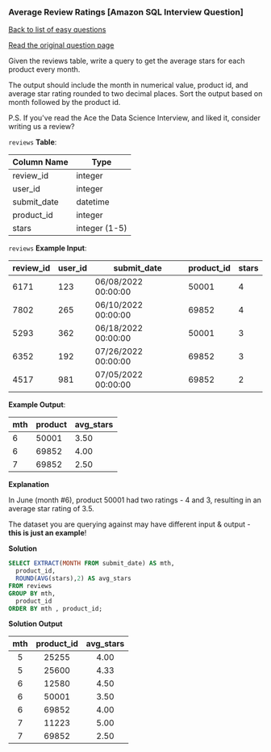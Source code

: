 ### Average Review Ratings [Amazon SQL Interview Question]

[Back to list of easy questions](../README.md)

<a href="https://datalemur.com/questions/sql-avg-review-ratings">Read the original question page</a>

Given the reviews table, write a query to get the average stars for each product every month.

The output should include the month in numerical value, product id, and average star rating rounded to two decimal places. Sort the output based on month followed by the product id.

P.S. If you've read the Ace the Data Science Interview, and liked it, consider writing us a review?

`reviews` **Table**:

| **Column Name** | **Type**      |
|-----------------|---------------|
| review_id       | integer       |
| user_id         | integer       |
| submit_date     | datetime      |
| product_id      | integer       |
| stars           | integer (1-5) |

`reviews` **Example Input**:

| **review_id** | **user_id** | **submit_date**     | **product_id** | **stars** |
|---------------|-------------|---------------------|----------------|-----------|
| 6171          | 123         | 06/08/2022 00:00:00 | 50001          | 4         |
| 7802          | 265         | 06/10/2022 00:00:00 | 69852          | 4         |
| 5293          | 362         | 06/18/2022 00:00:00 | 50001          | 3         |
| 6352          | 192         | 07/26/2022 00:00:00 | 69852          | 3         |
| 4517          | 981         | 07/05/2022 00:00:00 | 69852          | 2         |

**Example Output**:

| **mth** | **product** | **avg_stars** |
|---------|-------------|---------------|
| 6       | 50001       | 3.50          |
| 6       | 69852       | 4.00          |
| 7       | 69852       | 2.50          |

**Explanation**

In June (month #6), product 50001 had two ratings - 4 and 3, resulting in an average star rating of 3.5.

The dataset you are querying against may have different input & output - **this is just an example**!

**Solution**

```sql
SELECT EXTRACT(MONTH FROM submit_date) AS mth,
  product_id,
  ROUND(AVG(stars),2) AS avg_stars
FROM reviews
GROUP BY mth,
  product_id
ORDER BY mth , product_id;
```

**Solution Output**

| **mth** | **product_id** | **avg_stars** |
|:-------:|:--------------:|:-------------:|
| 5       | 25255          | 4.00          |
| 5       | 25600          | 4.33          |
| 6       | 12580          | 4.50          |
| 6       | 50001          | 3.50          |
| 6       | 69852          | 4.00          |
| 7       | 11223          | 5.00          |
| 7       | 69852          | 2.50          |